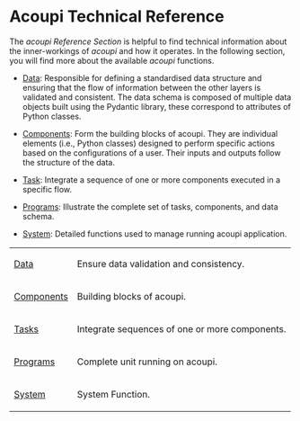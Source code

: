# Acoupi Technical Reference

The _acoupi Reference Section_ is helpful to find technical information about the inner-workings of _acoupi_ and how it operates.
In the following section, you will find more about the available _acoupi_ functions.

- [Data](data.md): Responsible for defining a standardised data structure and ensuring that the flow of information between the other layers is validated and consistent.
    The data schema is composed of multiple data objects built using the Pydantic library, these correspond to attributes of Python classes.

- [Components](components.md): Form the building blocks of acoupi.
    They are individual elements (i.e., Python classes) designed to perform specific actions based on the configurations of a user.
    Their inputs and outputs follow the structure of the data.

- [Task](tasks.md): Integrate a sequence of one or more components executed in a specific flow.

- [Programs](programs.md): Illustrate the complete set of tasks, components, and data schema.

- [System](system.md): Detailed functions used to manage running acoupi application.

<table>
  <tr>
    <td>
      <a href="data">Data</a>
    </td>
    <td>
      <p>Ensure data validation and consistency.</p>
    </td>
  </tr>
  <tr>
    <td>
      <a href="components">Components</a>
    </td>
    <td>
      <p>Building blocks of acoupi.</p>
    </td>
  </tr>
  <tr>
    <td>
      <a href="tasks">Tasks</a>
    </td>
    <td>
      <p>Integrate sequences of one or more components.</p>
    </td>
  </tr>
  <tr>
    <td>
      <a href="programs">Programs</a>
    </td>
    <td>
      <p>Complete unit running on acoupi.</p>
    </td>
  </tr>
  <tr>
    <td>
      <a href="system">System</a>
    </td>
    <td>
      <p>System Function.</p>
    </td>
  </tr>
</table>
